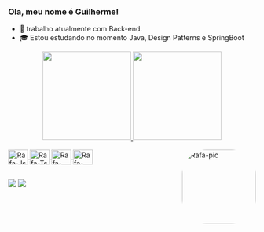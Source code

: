 
### Ola, meu nome é Guilherme!

-   🔭 trabalho atualmente com Back-end.
-   🎓 Estou estudando no momento Java, Design Patterns e SpringBoot 

<div align="center">
  <a href="https://github.com/GuilhermeMelo01">
  <img height="180em" src="https://github-readme-stats.vercel.app/api?username=GuilhermeMelo01&show_icons=true&theme=dracula&include_all_commits=true&count_private=true"/>
  <img height="180em" src="https://github-readme-stats.vercel.app/api/top-langs/?username=GuilhermeMelo01&layout=compact&langs_count=7&theme=dracula"/>
</div>
  
  <div style="display: inline_block"><br>
  <img align="center" alt="Rafa-Js" height="30" width="40" src="https://cdn.jsdelivr.net/gh/devicons/devicon/icons/java/java-original-wordmark.svg" />
  <img align="center" alt="Rafa-Ts" height="30" width="40" src="https://cdn.jsdelivr.net/gh/devicons/devicon/icons/mysql/mysql-plain-wordmark.svg" />
  <img align="center" alt="Rafa-React" height="30" width="40" src="https://cdn.jsdelivr.net/gh/devicons/devicon/icons/spring/spring-original.svg" />
  <img align="center" alt="Rafa-HTML" height="30" width="40" src="https://cdn.jsdelivr.net/gh/devicons/devicon/icons/git/git-original.svg" />
    <img align="right" alt="Rafa-pic" height="150" style="border-radius:50px;" src="https://cdn.discordapp.com/attachments/481934649057214477/933487913117814794/pngegg_6.png">
</div>

  
  ##
  <div> 

  <a href="https://www.instagram.com/guilherme_mell0/" target="_blank"><img src="https://img.shields.io/badge/-Instagram-%23E4405F?style=for-the-badge&logo=instagram&logoColor=white" target="_blank"></a>
  <a href="https://www.linkedin.com/in/guillherme-melo/" target="_blank"><img src="https://img.shields.io/badge/-LinkedIn-%230077B5?style=for-the-badge&logo=linkedin&logoColor=white" target="_blank"></a> 
</div>
